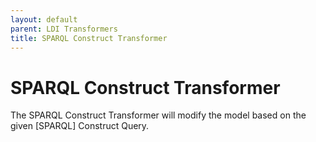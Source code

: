 ```yaml
---
layout: default
parent: LDI Transformers
title: SPARQL Construct Transformer
---
```


# SPARQL Construct Transformer

The SPARQL Construct Transformer will modify the model based on the given [SPARQL] Construct Query.